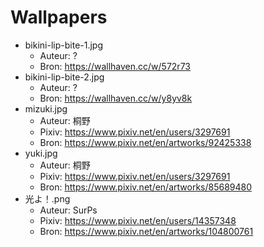 # Wallpapers
* bikini-lip-bite-1.jpg
    * Auteur: ?
    * Bron: https://wallhaven.cc/w/572r73
* bikini-lip-bite-2.jpg
    * Auteur: ?
    * Bron: https://wallhaven.cc/w/y8yv8k
* mizuki.jpg
    * Auteur: 桐野
    * Pixiv: https://www.pixiv.net/en/users/3297691
    * Bron: https://www.pixiv.net/en/artworks/92425338
* yuki.jpg
    * Auteur: 桐野
    * Pixiv: https://www.pixiv.net/en/users/3297691
    * Bron: https://www.pixiv.net/en/artworks/85689480
* 光よ！.png
    * Auteur: SurPs
    * Pixiv: https://www.pixiv.net/en/users/14357348
    * Bron: https://www.pixiv.net/en/artworks/104800761
